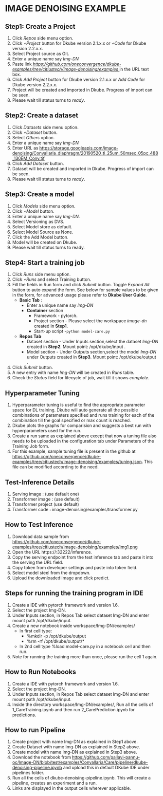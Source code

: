 # IMAGE DENOISING EXAMPLE
## Step1: Create a Project
 1. Click *Repos* side menu option.
 2. Click *+Project* button for Dkube version 2.1.x.x or *+Code* for Dkube version 2.2.x.x.
 3. Select Project source as Git.
 4. Enter a unique name say *Img-DN*
 5. Paste link *[https://github.com/oneconvergence/dkube-examples/tree/citiustech/image-denoising/examples
 ](https://github.com/oneconvergence/dkube-examples/tree/citiustech/image-denoising/examples)* in the URL text box.
 6. Click *Add Project* button for Dkube version 2.1.x.x or *Add Code* for Dkube version 2.2.x.x.
 7. Project will be created and imported in Dkube. Progress of import can be seen.
 8. Please wait till status turns to *ready*.

## Step2: Create a dataset
 1. Click *Datasets* side menu option.
 2. Click *+Dataset* button.
 3. Select *Others* option.
 4. Enter a unique name say *Img-DN*
 5. Enter URL as https://storage.googleapis.com/image-denoising/Convallaria_diaphragm/20190520_tl_25um_50msec_05pc_488_130EM_Conv.tif
 6. Click *Add Dataset* button.
 7. Dataset will be created and imported in Dkube. Progress of import can be seen.
 8. Please wait till status turns to *ready*.

## Step3: Create a model
 1. Click *Models* side menu option.
 2. Click *+Model* button.
 3. Enter a unique name say *Img-DN*.
 4. Select Versioning as DVS. 
 5. Select Model store as default.
 6. Select Model Source as None.
 7. Click the Add Model button.
 8. Model will be created on Dkube.
 9. Please wait till status turns to ready.


## Step4: Start a training job
 1. Click *Runs* side menu option.
 2. Click *+Runs* and select Training button.
 3. Fill the fields in Run form and click *Submit* button. Toggle *Expand All* button to auto expand the form. See below for sample values to be given in the form, for advanced usage please refer to **Dkube User Guide**.
    - **Basic Tab** :
	  - Enter a unique name say *Img-DN*
 	  - **Container** section
		- Framework - pytorch.
		- Project section - Please select the workspace *image-dn* created in **Step1**.
		- Start-up script -`python model-care.py`
    - **Repos Tab**
	    - Dataset section - Under Inputs section,select the dataset *Img-DN* created in **Step2**. Mount point: /opt/dkube/input .
	    - Model section   - Under Outputs section,select the model *Img-DN* under Outputs created in **Step3**. Mount point: /opt/dkube/output .
4. Click *Submit* button.
5. A new entry with name *Img-DN* will be created in *Runs* table.
6. Check the *Status* field for lifecycle of job, wait till it shows *complete*.

## Hyperparameter Tuning
1. Hyperparameter tuning is useful to find the appropriate parameter space for DL training. Dkube will auto generate all the possible combinations of parameters specified and runs training for each of the combination till the goal specified or max count is reached.
2. Dkube plots the graphs for comparision and suggests a best run with hyperparameters used for the run.
3. Create a run same as explained above except that now a tuning file also needs to be uploaded in the configuration tab under Parameters of the Training Job form.
4. For this example, sample tuning file is present in the github at https://github.com/oneconvergence/dkube-examples/tree/citiustech/image-denoising/examples/tuning.json. This file can be modified according to the need.

## Test-Inference Details
1. Serving image : (use default one)
2. Transformer image : (use default)
3. Transformer project (use default)
4. Transformer code : image-denoising/examples/transformer.py

## How to Test Inference
1. Download data sample from https://github.com/oneconvergence/dkube-examples/tree/citiustech/image-denoising/examples/img1.png
2. Open the URL https://:32222/inference.
3. Copy the serving endpoint from the test inference tab and paste it into the serving the URL field.
4. Copy token from developer settings and paste into token field.
5. Select model steel from the dropdown.
6. Upload the downloaded image and click predict.

## Steps for running the training program in IDE
1. Create a IDE with pytorch framework and version 1.6.
2. Select the project Img-DN.
3. Under Inputs section, in Repos Tab select dataset Img-DN and enter mount path /opt/dkube/input.
4. Create a new notebook inside workspace/Img-DN/examples/
   - In first cell type:
     - %mkdir -p /opt/dkube/output
     - %rm -rf /opt/dkube/output/*
   - In 2nd cell type %load model-care.py in a notebook cell and then run.
5. Note for running the training more than once, please run the cell 1 again.

## How to Run Notebooks
1. Create a IDE with pytorch framework and version 1.6.
2. Select the project Img-DN.
3. Under Inputs section, in Repos Tab select dataset Img-DN and enter mount path /opt/dkube/input.
4. Inside the directory workspace/Img-DN/examples/, Run all the cells of 1_CareTraining.ipynb and then 
run 2_CarePrediction.ipynb for predictions.

## How to run Pipeline
1. Create project with name Img-DN as explained in Step1 above.
2. Create Dataset with name Img-DN as explained in Step2 above.
3. Create model with name Img-DN as explained in Step3 above.
4. Download the notebook from https://github.com/pallavi-pannu-oc/Image-DN/blob/test/examples/Convallaria/Care/pipeline/dkube-denoising-pipeline.ipynb and upload this in default DKube IDE under pipelines folder.
5. Run all the cells of dkube-denoising-pipeline.ipynb. This will create a pipeline, creates an experiment and a run.
6. Links are displayed in the output cells wherever applicable.
